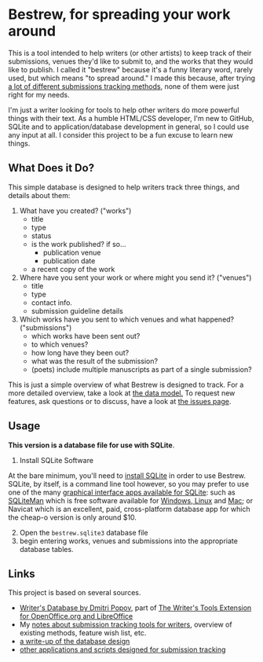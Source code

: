 # Bestrew, for spreading your work around

This is a tool intended to help writers (or other artists) to keep track of their submissions, venues they'd like to submit to, and the works that they would like to publish. I called it "bestrew" because it's a funny literary word, rarely used, but which means "to spread around." I made this because, after trying [a lot of different submissions tracking methods](http://nocategories.net/ephemera/writing/writing-submission-tools/),  none of them were just right for my needs. 

I'm just a writer looking for tools to help other writers do more powerful things with their text. As a humble HTML/CSS developer, I'm new to GitHub, SQLite and to application/database development in general, so I could use any input at all. I consider this project to be a fun excuse to learn new things. 


## What Does it Do?

This simple database is designed to help writers track three things, and details about them:

1. What have you created? ("works")
    - title
    - type
    - status
    - is the work published? if so...
        - publication venue
        - publication date
    - a recent copy of the work
2. Where have you sent your work or where might you send it? ("venues")
    - title
    - type
    - contact info.  
    - submission guideline details
3. Which works have you sent to which venues and what happened? ("submissions")
    - which works have been sent out?
    - to which venues?
    - how long have they been out?
    - what was the result of the submission?
    - (poets) include multiple manuscripts as part of a single submission?

This is just a simple overview of what Bestrew is designed to track. For a more detailed overview, take a look at <a href="https://github.com/dylan-k/bestrew/blob/master/writers-database_data-model.md">the data model.</a> To request new features, ask questions or to discuss, have a look at <a href="https://github.com/dylan-k/bestrew/issues">the issues page</a>.


## Usage

**This version is a database file for use with SQLite**. 

1. Install SQLite Software

At the bare minimum, you'll need to [install SQLite](http://www.sqlite.org/download.html) in order to use Bestrew. SQLite, by itself, is a command line tool however, so you may prefer to use one of the many <a href="https://www.sqlite.org/cvstrac/wiki?p=ManagementTools">graphical interface apps available for SQLite</a>: such as [SQLiteMan](http://sqliteman.com/) which is free software available for [Windows, Linux](http://sqliteman.com/page/4.html) and [Mac](http://brewformulas.org/Sqliteman); or Navicat which is an excellent, paid, cross-platform database app for which the cheap-o version is only around $10.

2. Open the ``bestrew.sqlite3`` database file
3. begin entering works, venues and submissions into the appropriate database tables.


## Links

This project is based on several sources. 

- [Writer's Database by Dmitri Popov](http://www.linux-magazine.com/w3/issue/103/084-086_workspace.pdf), part of [The Writer's Tools Extension for OpenOffice.org and LibreOffice](https://code.google.com/p/writertools/)
- My [notes about submission tracking tools for writers](http://nocategories.net/ephemera/writing/writing-submission-tools/), overview of existing methods, feature wish list, etc.
- [a write-up of the database design](https://github.com/dylan-k/bestrew/blob/master/writers-database_data-model.md)
- [other applications and scripts designed for submission tracking](http://nocategories.net/ephemera/writing/writing-submission-tools/#apps)
